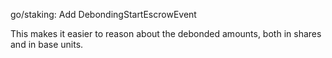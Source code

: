 go/staking: Add DebondingStartEscrowEvent

This makes it easier to reason about the debonded amounts, both in shares and
in base units.
